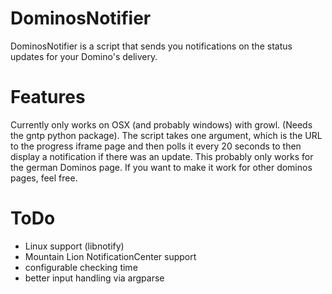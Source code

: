 DominosNotifier
===============

DominosNotifier is a script that sends you notifications on the status updates for your Domino's delivery.


Features
=====

Currently only works on OSX (and probably windows) with growl. (Needs the gntp python package).
The script takes one argument, which is the URL to the progress iframe page and then polls it every 20 seconds to then display a notification if there was an update.
This probably only works for the german Dominos page. If you want to make it work for other dominos pages, feel free.

ToDo
====
- Linux support (libnotify)
- Mountain Lion NotificationCenter support
- configurable checking time
- better input handling via argparse